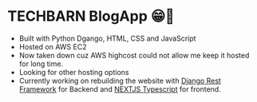# TECHBARN BlogApp 😁👋

- Built with Python Dgango, HTML, CSS and JavaScript
- Hosted on AWS EC2
- Now taken down cuz AWS highcost could not allow me keep it hosted for long time.
- Looking for other hosting options
- Currently working on rebuilding the website with [Django Rest Framework](https://www.django-rest-framework.org/) for Backend and [NEXTJS Typescript](https://nextjs.org) for frontend.

